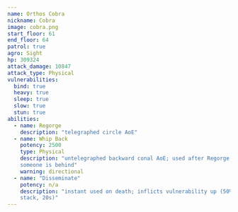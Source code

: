```yaml
---
name: Orthos Cobra
nickname: Cobra
image: cobra.png
start_floor: 61
end_floor: 64
patrol: true
agro: Sight
hp: 309324
attack_damage: 10847
attack_type: Physical
vulnerabilities:
  bind: true
  heavy: true
  sleep: true
  slow: true
  stun: true
abilities:
  - name: Regorge
    description: "telegraphed circle AoE"
  - name: Whip Back
    potency: 2500
    type: Physical
    description: "untelegraphed backward conal AoE; used after Regorge if
    someone is behind"
    warning: directional
  - name: "Disseminate"
    potency: n/a
    description: "instant used on death; inflicts vulnerability up (50% per
    stack, 20s)"
---
```


